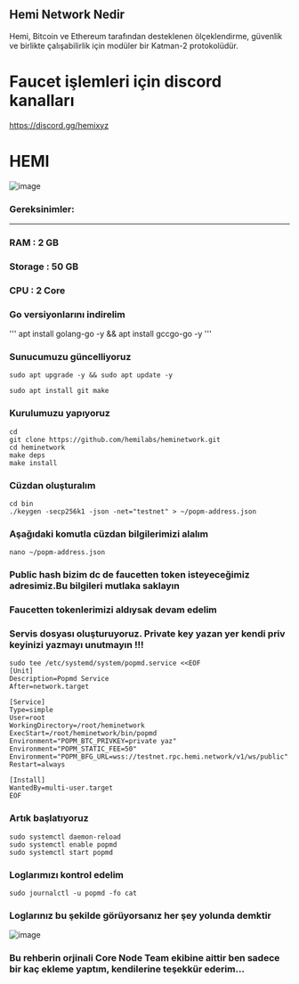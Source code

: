 ## Hemi Network Nedir
Hemi, Bitcoin ve Ethereum tarafından desteklenen ölçeklendirme, güvenlik ve birlikte çalışabilirlik için modüler bir Katman-2 protokolüdür. 

# Faucet işlemleri için discord kanalları
https://discord.gg/hemixyz
# HEMI
![image](https://github.com/user-attachments/assets/c8b01d22-9fed-4fb5-beaa-5076a3e621e5)


### Gereksinimler:
-------------------
### RAM : 2 GB
### Storage : 50 GB
### CPU : 2 Core


### Go versiyonlarını indirelim 
'''
apt install golang-go -y && apt install gccgo-go -y
'''

### Sunucumuzu güncelliyoruz
```
sudo apt upgrade -y && sudo apt update -y
```
```
sudo apt install git make
```
###  Kurulumuzu yapıyoruz
```
cd
git clone https://github.com/hemilabs/heminetwork.git
cd heminetwork
make deps
make install
```
### Cüzdan oluşturalım
```
cd bin
./keygen -secp256k1 -json -net="testnet" > ~/popm-address.json

```
### Aşağıdaki komutla cüzdan bilgilerimizi alalım
```
nano ~/popm-address.json
```
### Public hash bizim dc de faucetten token isteyeceğimiz adresimiz.Bu bilgileri mutlaka saklayın
### Faucetten tokenlerimizi aldıysak devam edelim
### Servis dosyası oluşturuyoruz. Private key yazan yer kendi priv keyinizi yazmayı unutmayın !!!
```
sudo tee /etc/systemd/system/popmd.service <<EOF
[Unit]
Description=Popmd Service
After=network.target

[Service]
Type=simple
User=root
WorkingDirectory=/root/heminetwork
ExecStart=/root/heminetwork/bin/popmd
Environment="POPM_BTC_PRIVKEY=private yaz"
Environment="POPM_STATIC_FEE=50"
Environment="POPM_BFG_URL=wss://testnet.rpc.hemi.network/v1/ws/public"
Restart=always

[Install]
WantedBy=multi-user.target
EOF
```
### Artık başlatıyoruz
```
sudo systemctl daemon-reload
sudo systemctl enable popmd
sudo systemctl start popmd
```
### Loglarımızı kontrol edelim
```
sudo journalctl -u popmd -fo cat
```
### Loglarınız bu şekilde görüyorsanız her şey yolunda demktir
![image](https://github.com/user-attachments/assets/556859a7-041b-4702-99d0-a04bff4a54de)
### Bu rehberin orjinali Core Node Team ekibine aittir ben sadece bir kaç ekleme yaptım, kendilerine teşekkür ederim...





